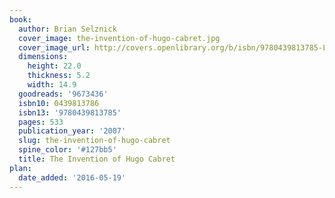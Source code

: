 ```yaml
---
book:
  author: Brian Selznick
  cover_image: the-invention-of-hugo-cabret.jpg
  cover_image_url: http://covers.openlibrary.org/b/isbn/9780439813785-L.jpg
  dimensions:
    height: 22.0
    thickness: 5.2
    width: 14.9
  goodreads: '9673436'
  isbn10: 0439813786
  isbn13: '9780439813785'
  pages: 533
  publication_year: '2007'
  slug: the-invention-of-hugo-cabret
  spine_color: '#127bb5'
  title: The Invention of Hugo Cabret
plan:
  date_added: '2016-05-19'
---
```

